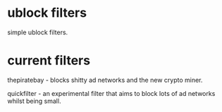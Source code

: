 # ublock filters

simple ublock filters.


# current filters

thepiratebay - blocks shitty ad networks and the new crypto miner.

quickfilter - an experimental filter that aims to block lots of ad networks whilst being small.
